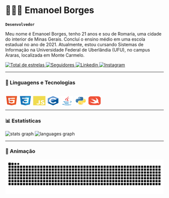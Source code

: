 # 👨🏼‍💻 Emanoel Borges

**`Desenvolvedor`**

Meu nome é Emanoel Borges, tenho 21 anos e sou de Romaria, uma cidade do interior de Minas Gerais. Concluí o ensino médio em uma escola estadual no ano de 2021. Atualmente, estou cursando Sistemas de Informação na Universidade Federal de Uberlândia (UFU), no campus Araras, localizada em Monte Carmelo.

<p>
    <a href="https://github.com/Emanoel-Borgess?tab=repositories&sort=stargazers">
        <img
            alt="Total de estrelas"
            title="Total de estrelas GitHub"
            src="https://custom-icon-badges.demolab.com/github/stars/Emanoel-Borgess?color=55960c&style=for-the-badge&labelColor=488207&logo=star&label=estrelas"
        />
    </a>
    <a href="https://github.com/Emanoel-Borgess?tab=followers">
        <img
            alt="Seguidores"
            title="Me siga no GitHub"
            src="https://custom-icon-badges.demolab.com/github/followers/Emanoel-Borgess?color=7c007c&labelColor=640464&style=for-the-badge&logo=github&label=Seguidores&logoColor=white"
        />
    </a>
    <a href="https://www.linkedin.com/in/emanoel-borges-a14aa5350/">
        <img
            alt="Linkedin"
            title="Me siga no Linkedin"
            src="https://img.shields.io/static/v1?message=LinkedIn&logo=linkedin&label=&color=1155ba&logoColor=white&labelColor=&style=for-the-badge"
            height="28"
        />
    </a>
    <a href="https://instagram.com/Emanoel_borgess">
        <img
            alt="Instagram"
            title="Me siga no Instagram"
            src="https://img.shields.io/static/v1?message=Instagram&logo=instagram&label=&color=cb007b&logoColor=white&labelColor=&style=for-the-badge" height="28"
        />
    </a>
</p>

---

### 🤖 Linguagens e Tecnologias

<div style="display: inline_block"><br>
    <img align="center" alt="HTML" height="30" width="40" src="https://raw.githubusercontent.com/devicons/devicon/master/icons/html5/html5-original.svg">
    <img align="center" alt="CSS" height="30" width="40" src="https://raw.githubusercontent.com/devicons/devicon/master/icons/css3/css3-original.svg">
    <img align="center" alt="Javascript" height="30" width="40" src="https://raw.githubusercontent.com/devicons/devicon/master/icons/javascript/javascript-plain.svg">
    <img align="center" alt="C" height="30" width="40" src="https://raw.githubusercontent.com/devicons/devicon/master/icons/c/c-original.svg">
    <img align="center" alt="Java" height="30" width="40" src="https://raw.githubusercontent.com/devicons/devicon/master/icons/java/java-original.svg">
    <img align="center" alt="Python" height="30" width="40" src="https://raw.githubusercontent.com/devicons/devicon/master/icons/python/python-original.svg">
    <img align="center" alt="Python" height="30" width="40" src="https://raw.githubusercontent.com/devicons/devicon/master/icons/swift/swift-original.svg">
</div>

---

### 📊 Estatísticas

<div align="left">
  <img src="https://github-readme-stats.vercel.app/api?username=Emanoel-Borgess&hide_title=false&hide_rank=false&show_icons=true&include_all_commits=true&count_private=true&disable_animations=false&theme=tokyonight&locale=pt-br&hide_border=false" height="150" alt="stats graph"  />
  <img src="https://github-readme-stats.vercel.app/api/top-langs?username=Emanoel-Borgess&locale=pt-br&hide_title=false&layout=compact&card_width=320&langs_count=7&theme=tokyonight&custom_title=Linguagens/Tecnologias&hide_border=false" height="150" alt="languages graph"  />
</div>

---

### 🐍 Animação
<div align="left">
  <img src="https://raw.githubusercontent.com/Emanoel-Borgess/Emanoel-Borgess/output/snake.svg" alt="Snake animation" />
</div>
